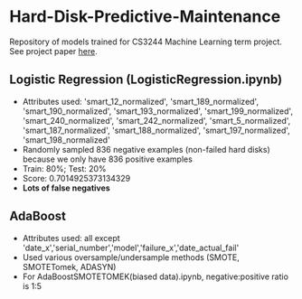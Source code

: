 # Hard-Disk-Predictive-Maintenance

Repository of models trained for CS3244 Machine Learning term project. See project paper [here](Report/CS3244_Group_20_Project_Report.pdf).

## Logistic Regression (LogisticRegression.ipynb)
* Attributes used: 'smart_12_normalized', 'smart_189_normalized', 'smart_190_normalized', 'smart_193_normalized',
             'smart_199_normalized', 'smart_240_normalized', 'smart_242_normalized', 'smart_5_normalized',
             'smart_187_normalized', 'smart_188_normalized', 'smart_197_normalized', 'smart_198_normalized'
* Randomly sampled 836 negative examples (non-failed hard disks) because we only have 836 positive examples
* Train: 80%; Test: 20% 
* Score: 0.7014925373134329
* **Lots of false negatives**

## AdaBoost
* Attributes used: all except 'date_x','serial_number','model','failure_x','date_actual_fail'
* Used various oversample/undersample methods (SMOTE, SMOTETomek, ADASYN)
* For AdaBoostSMOTETOMEK(biased data).ipynb, negative:positive ratio is 1:5
